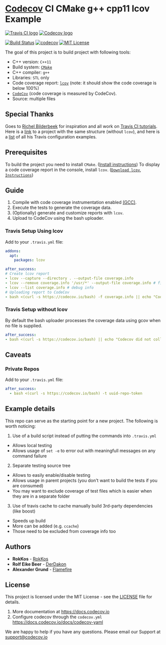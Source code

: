 # [Codecov][1] CI CMake g++ cpp11 lcov Example
[![Travis CI logo][travis-image]][travis-link]
[![Codecov logo][codecov-image]][codecov-link]

[![Build Status][travis-badge]][travis-link]
[![codecov][codecov-badge]][codecov-link]
[![MIT License][license-badge]](LICENSE.md)

The goal of this project is to build project with following tools:
 * C++ version: `C++11`
 * Build system: [`CMake`](https://cmake.org/)
 * C++ compiler: `g++`
 * Libraries: `STL` only
 * Code coverage report: [`lcov`](http://ltp.sourceforge.net/coverage/lcov.php) (note: it should show the code coverage is below 100%)
 * [`CodeCov`](https://codecov.io/) (code coverage is measured by CodeCov).
 * Source: multiple files

## Special Thanks
Goes to [Richel Bilderbeek](https://github.com/richelbilderbeek) for inspiration and all work on [Travis CI tutorials](https://github.com/richelbilderbeek/travis_cpp_tutorial).
Here is a [link](https://github.com/richelbilderbeek/travis_cmake_gcc_cpp11) to a project with the same structure (without `lcov`),
and here is a [list](https://github.com/richelbilderbeek/travis_cpp_tutorial/blob/master/statuses.md) of all his Travis configuration examples.

## Prerequisites
To build the project you need to install `CMake`. ([Install instructions](https://cmake.org/install/))
To display a code coverage report in the console, install `lcov`. ([`Download lcov`](http://ltp.sourceforge.net/coverage/lcov.php), [`Instructions`](http://ltp.sourceforge.net/coverage/lcov/readme.php))

## Guide
1. Compile with code coverage instrumentation enabled [(GCC)](https://gcc.gnu.org/onlinedocs/gcc/Instrumentation-Options.html).
2. Execute the tests to generate the coverage data.
3. (Optionally) generate and customize reports with `lcov`.
4. Upload to CodeCov using the bash uploader.

### Travis Setup Using lcov
Add to your `.travis.yml` file:
```yml
addons:
  apt:
    packages: lcov

after_success:
# Create lcov report
- lcov --capture --directory . --output-file coverage.info
- lcov --remove coverage.info '/usr/*' --output-file coverage.info # filter system-files
- lcov --list coverage.info # debug info
# Uploading report to CodeCov
- bash <(curl -s https://codecov.io/bash) -f coverage.info || echo "Codecov did not collect coverage reports"
```

### Travis Setup without lcov
By default the bash uploader processes the coverage data using gcov when no file is supplied.
```yml
after_success:
- bash <(curl -s https://codecov.io/bash) || echo "Codecov did not collect coverage reports"
```

## Caveats
### Private Repos
Add to your `.travis.yml` file:
```yml
after_success:
  - bash <(curl -s https://codecov.io/bash) -t uuid-repo-token
```

## Example details
This repo can serve as the starting point for a new project. The following is worth noticing:
1. Use of a build script instead of putting the commands into `.travis.yml`
  - Allows local testing
  - Allows usage of `set -e` to error out with meaningfull messages on any command failure
2. Separate testing source tree
  - Allows to easily enable/disable testing
  - Allows usage in parent projects (you don't want to build the tests if you are consumed)
  - You may want to exclude coverage of test files which is easier when they are in a separate folder
3. Use of travis cache to cache manually build 3rd-party dependencies (like boost)
  - Speeds up build
  - More can be added (e.g. `ccache`)
  - Those need to be excluded from coverage info too

## Authors
* **RokKos** - [RokKos](https://github.com/RokKos)
* **Rolf Eike Beer** - [DerDakon](https://github.com/DerDakon)
* **Alexander Grund** - [Flamefire](https://github.com/Flamefire)

## License
This project is licensed under the MIT License - see the [LICENSE](https://github.com/RokKos/classes-c-/blob/master/LICENSE) file for details.

1. More documentation at https://docs.codecov.io
2. Configure codecov through the `codecov.yml` https://docs.codecov.io/docs/codecov-yaml

We are happy to help if you have any questions. Please email our Support at [support@codecov.io](mailto:support@codecov.io)

[1]: https://codecov.io/
[travis-badge]:    https://travis-ci.org/codecov/example-cpp11-cmake.svg?branch=master
[travis-link]:     https://travis-ci.org/codecov/example-cpp11-cmake
[travis-image]:    https://github.com/codecov/example-cpp1-cmake/blob/master/img/TravisCI.png
[license-badge]:   https://img.shields.io/badge/license-MIT-007EC7.svg
[codecov-badge]:   https://codecov.io/gh/codecov/example-cpp11-cmake/branch/master/graph/badge.svg
[codecov-link]:    https://codecov.io/gh/codecov/example-cpp11-cmake
[codecov-image]:   https://github.com/codecov/example-cpp1-cmake/blob/master/img/Codecov.png
